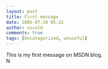 ```yaml
---
layout: post
title: First message
date: 2005-07-28 05:22
author: nicold
comments: true
tags: [Uncategorized, unuseful]
---
```

<DIV>This is my first message on MSDN blog.</DIV>
<DIV>N</DIV>
